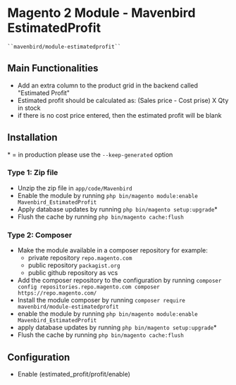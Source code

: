 # Magento 2 Module - Mavenbird EstimatedProfit

    ``mavenbird/module-estimatedprofit``


## Main Functionalities
* Add an extra column to the product grid in the backend called "Estimated Profit"
* Estimated profit should be calculated as: (Sales price - Cost prise) X Qty in stock
* if there is no cost price entered, then the estimated profit will be blank



## Installation
\* = in production please use the `--keep-generated` option

### Type 1: Zip file

 - Unzip the zip file in `app/code/Mavenbird`
 - Enable the module by running `php bin/magento module:enable Mavenbird_EstimatedProfit`
 - Apply database updates by running `php bin/magento setup:upgrade`\*
 - Flush the cache by running `php bin/magento cache:flush`

### Type 2: Composer

 - Make the module available in a composer repository for example:
    - private repository `repo.magento.com`
    - public repository `packagist.org`
    - public github repository as vcs
 - Add the composer repository to the configuration by running `composer config repositories.repo.magento.com composer https://repo.magento.com/`
 - Install the module composer by running `composer require mavenbird/module-estimatedprofit`
 - enable the module by running `php bin/magento module:enable Mavenbird_EstimatedProfit`
 - apply database updates by running `php bin/magento setup:upgrade`\*
 - Flush the cache by running `php bin/magento cache:flush`


## Configuration
* Enable (estimated_profit/profit/enable)

